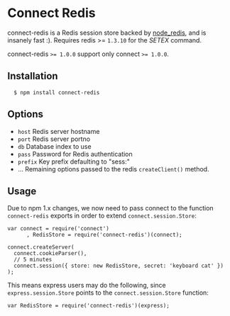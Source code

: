 
# Connect Redis

connect-redis is a Redis session store backed by [node_redis](http://github.com/mranney/node_redis), and is insanely fast :). Requires redis >= `1.3.10` for the _SETEX_ command.

 connect-redis `>= 1.0.0` support only connect `>= 1.0.0`.

## Installation

	  $ npm install connect-redis

## Options

  - `host` Redis server hostname
  - `port` Redis server portno
  - `db` Database index to use
  - `pass` Password for Redis authentication
  - `prefix` Key prefix defaulting to "sess:"
  - ...    Remaining options passed to the redis `createClient()` method.

## Usage

 Due to npm 1.x changes, we now need to pass connect to the function `connect-redis` exports in order to extend `connect.session.Store`:

    var connect = require('connect')
	 	  , RedisStore = require('connect-redis')(connect);

    connect.createServer(
      connect.cookieParser(),
      // 5 minutes
      connect.session({ store: new RedisStore, secret: 'keyboard cat' })
    );

 This means express users may do the following, since `express.session.Store` points to the `connect.session.Store` function:
 
    var RedisStore = require('connect-redis')(express);